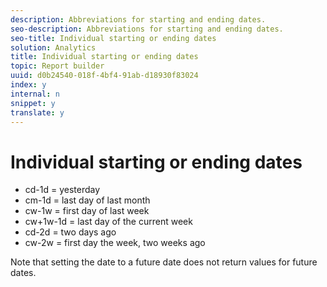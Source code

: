 ```yaml
---
description: Abbreviations for starting and ending dates.
seo-description: Abbreviations for starting and ending dates.
seo-title: Individual starting or ending dates
solution: Analytics
title: Individual starting or ending dates
topic: Report builder
uuid: d0b24540-018f-4bf4-91ab-d18930f83024
index: y
internal: n
snippet: y
translate: y
---
```


# Individual starting or ending dates


* cd-1d = yesterday
* cm-1d = last day of last month
* cw-1w = first day of last week
* cw+1w-1d = last day of the current week
* cd-2d = two days ago
* cw-2w = first day the week, two weeks ago


Note that setting the date to a future date does not return values for future dates. 
